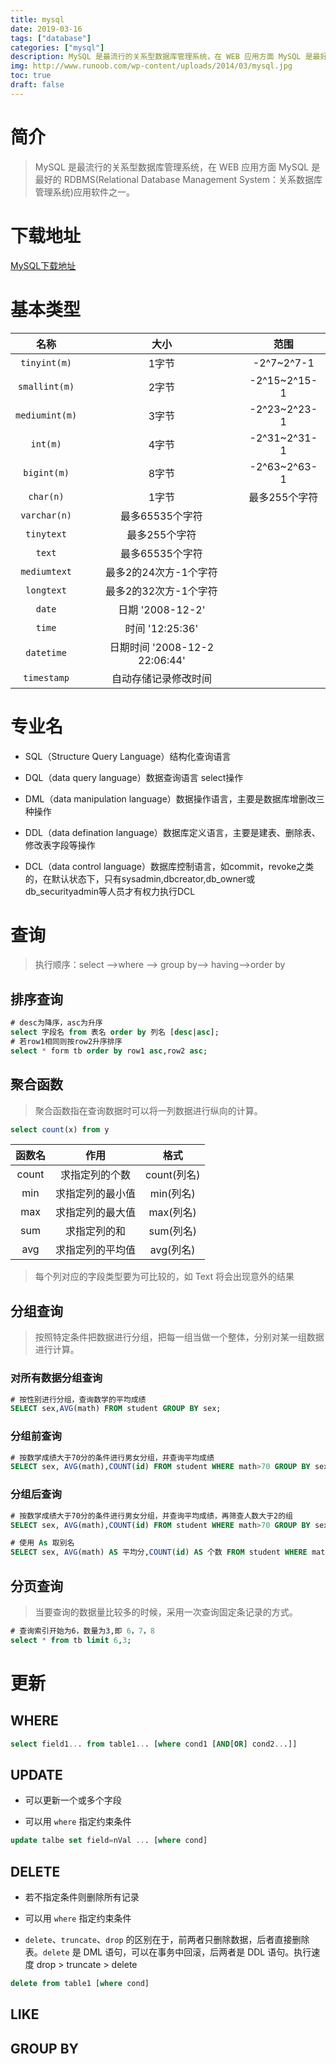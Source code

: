```yaml
---
title: mysql
date: 2019-03-16
tags: ["database"]
categories: ["mysql"]
description: MySQL 是最流行的关系型数据库管理系统，在 WEB 应用方面 MySQL 是最好的 RDBMS(Relational Database Management System：关系数据库管理系统)应用软件之一。
img: http://www.runoob.com/wp-content/uploads/2014/03/mysql.jpg
toc: true
draft: false
---
```


# 简介

> MySQL 是最流行的关系型数据库管理系统，在 WEB 应用方面 MySQL 是最好的 RDBMS(Relational Database Management System：关系数据库管理系统)应用软件之一。

# 下载地址
[MySQL下载地址](http://dev.mysql.com/downloads/mysql/)

# 基本类型

名称|大小|范围
:-:|:-:|:-:
`tinyint(m)`|1字节|-2^7~2^7-1
`smallint(m)`|2字节|-2^15~2^15-1
`mediumint(m)`|3字节|-2^23~2^23-1
`int(m)`|4字节|-2^31~2^31-1
`bigint(m)`|8字节|-2^63~2^63-1
`char(n)`|1字节|最多255个字符
`varchar(n)`|最多65535个字符
`tinytext`|最多255个字符
`text`|最多65535个字符
`mediumtext`|最多2的24次方-1个字符
`longtext`|最多2的32次方-1个字符
`date`|日期 '2008-12-2'
`time`|时间 '12:25:36'
`datetime`|日期时间 '2008-12-2 22:06:44'
`timestamp`|自动存储记录修改时间

<!--more-->

# 专业名

+ SQL（Structure Query Language）结构化查询语言

+ DQL（data query language）数据查询语言 select操作

+ DML（data manipulation language）数据操作语言，主要是数据库增删改三种操作

+ DDL（data defination language）数据库定义语言，主要是建表、删除表、修改表字段等操作

+ DCL（data control language）数据库控制语言，如commit，revoke之类的，在默认状态下，只有sysadmin,dbcreator,db_owner或db_securityadmin等人员才有权力执行DCL


# 查询

> 执行顺序：select –>where –> group by–> having–>order by

## 排序查询

```sql
# desc为降序，asc为升序
select 字段名 from 表名 order by 列名 [desc|asc];
# 若row1相同则按row2升序排序
select * form tb order by row1 asc,row2 asc;
```

## 聚合函数

> 聚合函数指在查询数据时可以将一列数据进行纵向的计算。

```sql
select count(x) from y
```

函数名|作用|格式
:-:|:-:|:-:
count|求指定列的个数|count(列名)
min|求指定列的最小值|min(列名)
max|求指定列的最大值|max(列名)
sum|求指定列的和|sum(列名)
avg|求指定列的平均值|avg(列名)

> 每个列对应的字段类型要为可比较的，如 Text 将会出现意外的结果

## 分组查询

> 按照特定条件把数据进行分组，把每一组当做一个整体，分别对某一组数据进行计算。

### 对所有数据分组查询

```sql
# 按性别进行分组，查询数学的平均成绩
SELECT sex,AVG(math) FROM student GROUP BY sex;
```

### 分组前查询

```sql
# 按数学成绩大于70分的条件进行男女分组，并查询平均成绩
SELECT sex, AVG(math),COUNT(id) FROM student WHERE math>70 GROUP BY sex;
```

### 分组后查询 

```sql
# 按数学成绩大于70分的条件进行男女分组，并查询平均成绩，再筛查人数大于2的组
SELECT sex, AVG(math),COUNT(id) FROM student WHERE math>70 GROUP BY sex HAVING COUNT(id)>2;

# 使用 As 取别名
SELECT sex, AVG(math) AS 平均分,COUNT(id) AS 个数 FROM student WHERE math>70 GROUP BY sex HAVING 个数>2;
```

## 分页查询

> 当要查询的数据量比较多的时候，采用一次查询固定条记录的方式。

```sql
# 查询索引开始为6，数量为3,即 6，7，8
select * from tb limit 6,3;
```


# 更新

## WHERE

```sql
select field1... from table1... [where cond1 [AND[OR] cond2...]]
```

## UPDATE

+ 可以更新一个或多个字段

+ 可以用 `where` 指定约束条件

```sql
update talbe set field=nVal ... [where cond]
```

## DELETE

+ 若不指定条件则删除所有记录

+ 可以用 `where` 指定约束条件

+ `delete`、`truncate`、`drop` 的区别在于，前两者只删除数据，后者直接删除表。`delete` 是 DML 语句，可以在事务中回滚，后两者是 DDL 语句。执行速度 drop > truncate > delete

```sql
delete from table1 [where cond]
```


## LIKE


## GROUP BY